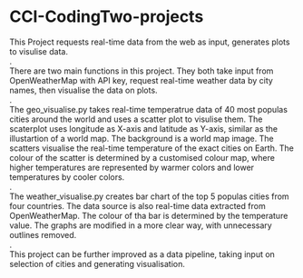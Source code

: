 # CCI-CodingTwo-projects
This Project requests real-time data from the web as input, generates plots to visulise data.  
.  
There are two main functions in this project. They both take input from OpenWeatherMap with API key, request real-time weather data by city names, then visualise the data on plots.  
.  
The geo_visualise.py takes real-time temperatrue data of 40 most populas cities around the world and uses a scatter plot to visulise them. The scaterplot uses longitude as X-axis and latitude as Y-axis, similar as the illustartion of a world map. The background is a world map image. The scatters visualise the real-time temperature of the exact cities on Earth. The colour of the scatter is determined by a customised colour map, where higher temperatures are represented by warmer colors and lower temperatures by cooler colors.  
.  
The weather_visualise.py creates bar chart of the top 5 populas cities from four countries. The data source is also real-time data extracted from OpenWeatherMap. The colour of tha bar is determined by the temperature value. The graphs are modified in a more clear way, with unnecessary outlines removed.  
.  
This project can be further improved as a data pipeline, taking input on selection of cities and generating visualisation. 
